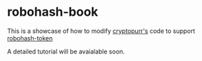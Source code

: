 # robohash-book

This is a showcase of how to modify [cryptopurr's](https://github.com/Userfeeds/cryptopurr) code to support [robohash-token](https://github.com/Userfeeds/robohash-token)

A detailed tutorial will be avaialable soon.
